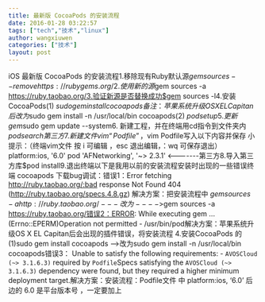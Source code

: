 ```yaml
---
title: 最新版 CocoaPods 的安装流程
date: 2016-01-28 03:22:57
tags: ["tech","技术","linux"]
author: wangxiuwen
categories: ["技术"]
layout: post
---
```


iOS 最新版 CocoaPods 的安装流程1.移除现有Ruby默认源$gem sources --remove https://rubygems.org/2.使用新的源$gem sources -a https://ruby.taobao.org/3.验证新源是否替换成功$gem sources -l4.安装CocoaPods(1) $sudo gem install cocoapods 备注：苹果系统升级 OS X EL Capitan 后改为$sudo gem install -n /usr/local/bin cocoapods(2) $pod setup5.更新gem$sudo gem update --system6. 新建工程，并在终端用cd指令到文件夹内$pod search 第三方7.新建文件 vim “Podfile”，$vim Podfile写入以下内容并保存 小提示：（终端vim文件 按 i 可编辑 ，esc 退出编辑，：wq  可保存退出）platform:ios, '6.0'   pod 'AFNetworking', '~> 2.3.1'    <-------第三方8.导入第三方库$pod install9.退出终端以下是我用以前的安装流程安装时出现的一些错误终端  cocoapods 下载bug调试：错误1：Error fetching http://ruby.taobao.org/:bad response Not Found 404 (http://ruby.taobao.org/specs.4.8.gz)
解决方案：把安装流程中 $gem sources -a http://ruby.taobao.org/   ---改为---->$gem sources -a https://ruby.taobao.org/错误2：ERROR:  While executing gem ... (Errno::EPERM)Operation not permitted - /usr/bin/pod解决方案：苹果系统升级OS X EL Capitan后会出现的插件错误，将安装流程 4.安装CocoaPods 的 (1)sudo gem install cocoapods ——>改为sudo gem install -n /usr/local/bin cocoapods错误3： Unable to satisfy the following requirements: - `AVOSCloud (~> 3.1.6.3)` required by `Podfile`Specs satisfying the `AVOSCloud (~> 3.1.6.3)` dependency were found, but they required a higher minimum deployment target.解决方案：安装流程：Podfile文件 中   platform:ios, ‘6.0’  后边的 6.0 是平台版本号 ，一定要加上
